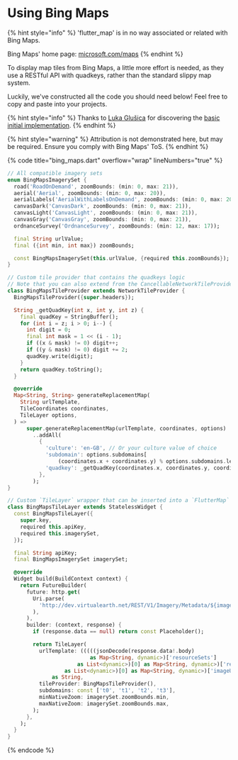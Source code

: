 # Using Bing Maps

{% hint style="info" %}
'flutter\_map' is in no way associated or related with Bing Maps.

Bing Maps' home page: [microsoft.com/maps](https://www.microsoft.com/maps/)
{% endhint %}

To display map tiles from Bing Maps, a little more effort is needed, as they use a RESTful API with quadkeys, rather than the standard slippy map system.

Luckily, we've constructed all the code you should need below! Feel free to copy and paste into your projects.

{% hint style="info" %}
Thanks to [Luka Glušica](https://github.com/luka-glusica) for discovering the [basic initial implementation](https://github.com/fleaflet/flutter_map/issues/1197#issuecomment-1478763824).
{% endhint %}

{% hint style="warning" %}
Attribution is not demonstrated here, but may be required. Ensure you comply with Bing Maps' ToS.
{% endhint %}

{% code title="bing_maps.dart" overflow="wrap" lineNumbers="true" %}
```dart
// All compatible imagery sets
enum BingMapsImagerySet {
  road('RoadOnDemand', zoomBounds: (min: 0, max: 21)),
  aerial('Aerial', zoomBounds: (min: 0, max: 20)),
  aerialLabels('AerialWithLabelsOnDemand', zoomBounds: (min: 0, max: 20)),
  canvasDark('CanvasDark', zoomBounds: (min: 0, max: 21)),
  canvasLight('CanvasLight', zoomBounds: (min: 0, max: 21)),
  canvasGray('CanvasGray', zoomBounds: (min: 0, max: 21)),
  ordnanceSurvey('OrdnanceSurvey', zoomBounds: (min: 12, max: 17));

  final String urlValue;
  final ({int min, int max}) zoomBounds;

  const BingMapsImagerySet(this.urlValue, {required this.zoomBounds});
}

// Custom tile provider that contains the quadkeys logic
// Note that you can also extend from the CancellableNetworkTileProvider
class BingMapsTileProvider extends NetworkTileProvider {
  BingMapsTileProvider({super.headers});

  String _getQuadKey(int x, int y, int z) {
    final quadKey = StringBuffer();
    for (int i = z; i > 0; i--) {
      int digit = 0;
      final int mask = 1 << (i - 1);
      if ((x & mask) != 0) digit++;
      if ((y & mask) != 0) digit += 2;
      quadKey.write(digit);
    }
    return quadKey.toString();
  }

  @override
  Map<String, String> generateReplacementMap(
    String urlTemplate,
    TileCoordinates coordinates,
    TileLayer options,
  ) =>
      super.generateReplacementMap(urlTemplate, coordinates, options)
        ..addAll(
          {
            'culture': 'en-GB', // Or your culture value of choice
            'subdomain': options.subdomains[
                (coordinates.x + coordinates.y) % options.subdomains.length],
            'quadkey': _getQuadKey(coordinates.x, coordinates.y, coordinates.z),
          },
        );
}

// Custom `TileLayer` wrapper that can be inserted into a `FlutterMap`
class BingMapsTileLayer extends StatelessWidget {
  const BingMapsTileLayer({
    super.key,
    required this.apiKey,
    required this.imagerySet,
  });

  final String apiKey;
  final BingMapsImagerySet imagerySet;

  @override
  Widget build(BuildContext context) {
    return FutureBuilder(
      future: http.get(
        Uri.parse(
          'http://dev.virtualearth.net/REST/V1/Imagery/Metadata/${imagerySet.urlValue}?output=json&include=ImageryProviders&key=$apiKey',
        ),
      ),
      builder: (context, response) {
        if (response.data == null) return const Placeholder();

        return TileLayer(
          urlTemplate: (((((jsonDecode(response.data!.body)
                          as Map<String, dynamic>)['resourceSets']
                      as List<dynamic>)[0] as Map<String, dynamic>)['resources']
                  as List<dynamic>)[0] as Map<String, dynamic>)['imageUrl']
              as String,
          tileProvider: BingMapsTileProvider(),
          subdomains: const ['t0', 't1', 't2', 't3'],
          minNativeZoom: imagerySet.zoomBounds.min,
          maxNativeZoom: imagerySet.zoomBounds.max,
        );
      },
    );
  }
}
```
{% endcode %}
